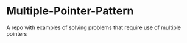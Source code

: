 # Multiple-Pointer-Pattern
A repo with examples of solving problems that require use of multiple pointers

